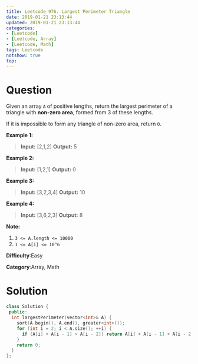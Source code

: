 ```yaml
---
title: Leetcode 976. Largest Perimeter Triangle
date: 2019-01-21 23:13:44
updated: 2019-01-21 23:13:44
categories: 
- [Leetcode]
- [Leetcode, Array]
- [Leetcode, Math]
tags: Leetcode
notshow: true
top:
---
```


# Question

Given an array  `A`  of positive lengths, return the largest perimeter of a triangle with  **non-zero area**, formed from 3 of these lengths.

If it is impossible to form any triangle of non-zero area, return  `0`.

**Example 1:**

> **Input:** [2,1,2]
> **Output:** 5

**Example 2:**

> **Input:** [1,2,1]
> **Output:** 0

**Example 3:**

> **Input:** [3,2,3,4]
> **Output:** 10

**Example 4:**

> **Input:** [3,6,2,3]
> **Output:** 8

**Note:**

1.  `3 <= A.length <= 10000`
2.  `1 <= A[i] <= 10^6`

**Difficulty**:Easy

**Category**:Array, Math

<!-- more -->

# Solution

```cpp
class Solution {
 public:
  int largestPerimeter(vector<int>& A) {
    sort(A.begin(), A.end(), greater<int>());
    for (int i = 2; i < A.size(); ++i) {
      if (A[i] + A[i - 1] > A[i - 2]) return A[i] + A[i - 1] + A[i - 2];
    }
    return 0;
  }
};
```


